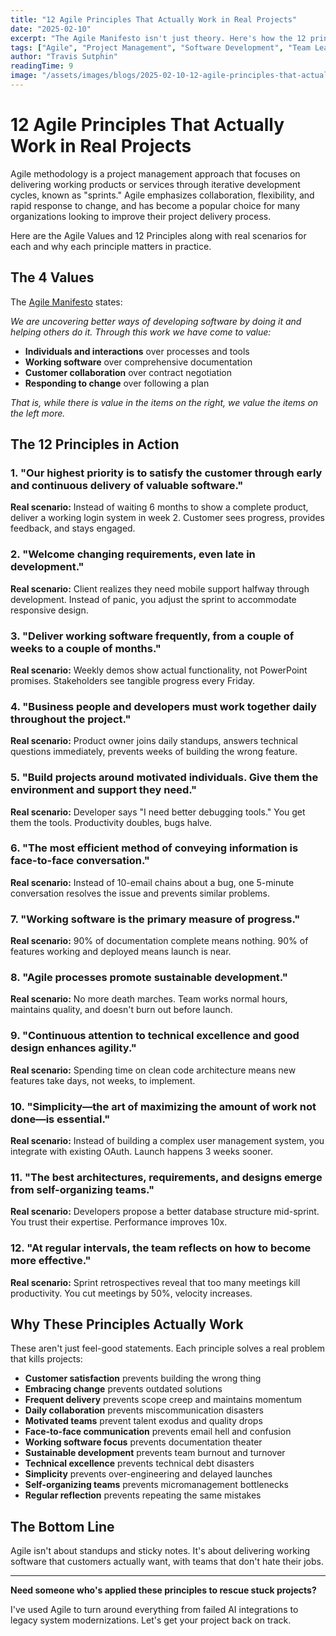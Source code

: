 ```yaml
---
title: "12 Agile Principles That Actually Work in Real Projects"
date: "2025-02-10"
excerpt: "The Agile Manifesto isn't just theory. Here's how the 12 principles translate into real-world project success, with practical examples from the trenches."
tags: ["Agile", "Project Management", "Software Development", "Team Leadership"]
author: "Travis Sutphin"
readingTime: 9
image: "/assets/images/blogs/2025-02-10-12-agile-principles-that-actually-work-in-real-projects.png"
---
```


# 12 Agile Principles That Actually Work in Real Projects

Agile methodology is a project management approach that focuses on delivering working products or services through iterative development cycles, known as "sprints." Agile emphasizes collaboration, flexibility, and rapid response to change, and has become a popular choice for many organizations looking to improve their project delivery process.

Here are the Agile Values and 12 Principles along with real scenarios for each and why each principle matters in practice.

## The 4 Values

The [Agile Manifesto](https://agilemanifesto.org/) states:

*We are uncovering better ways of developing software by doing it and helping others do it. Through this work we have come to value:*

- **Individuals and interactions** over processes and tools
- **Working software** over comprehensive documentation
- **Customer collaboration** over contract negotiation
- **Responding to change** over following a plan

*That is, while there is value in the items on the right, we value the items on the left more.*

## The 12 Principles in Action

### 1. "Our highest priority is to satisfy the customer through early and continuous delivery of valuable software."
**Real scenario:** Instead of waiting 6 months to show a complete product, deliver a working login system in week 2. Customer sees progress, provides feedback, and stays engaged.

### 2. "Welcome changing requirements, even late in development."
**Real scenario:** Client realizes they need mobile support halfway through development. Instead of panic, you adjust the sprint to accommodate responsive design.

### 3. "Deliver working software frequently, from a couple of weeks to a couple of months."
**Real scenario:** Weekly demos show actual functionality, not PowerPoint promises. Stakeholders see tangible progress every Friday.

### 4. "Business people and developers must work together daily throughout the project."
**Real scenario:** Product owner joins daily standups, answers technical questions immediately, prevents weeks of building the wrong feature.

### 5. "Build projects around motivated individuals. Give them the environment and support they need."
**Real scenario:** Developer says "I need better debugging tools." You get them the tools. Productivity doubles, bugs halve.

### 6. "The most efficient method of conveying information is face-to-face conversation."
**Real scenario:** Instead of 10-email chains about a bug, one 5-minute conversation resolves the issue and prevents similar problems.

### 7. "Working software is the primary measure of progress."
**Real scenario:** 90% of documentation complete means nothing. 90% of features working and deployed means launch is near.

### 8. "Agile processes promote sustainable development."
**Real scenario:** No more death marches. Team works normal hours, maintains quality, and doesn't burn out before launch.

### 9. "Continuous attention to technical excellence and good design enhances agility."
**Real scenario:** Spending time on clean code architecture means new features take days, not weeks, to implement.

### 10. "Simplicity—the art of maximizing the amount of work not done—is essential."
**Real scenario:** Instead of building a complex user management system, you integrate with existing OAuth. Launch happens 3 weeks sooner.

### 11. "The best architectures, requirements, and designs emerge from self-organizing teams."
**Real scenario:** Developers propose a better database structure mid-sprint. You trust their expertise. Performance improves 10x.

### 12. "At regular intervals, the team reflects on how to become more effective."
**Real scenario:** Sprint retrospectives reveal that too many meetings kill productivity. You cut meetings by 50%, velocity increases.

## Why These Principles Actually Work

These aren't just feel-good statements. Each principle solves a real problem that kills projects:

- **Customer satisfaction** prevents building the wrong thing
- **Embracing change** prevents outdated solutions
- **Frequent delivery** prevents scope creep and maintains momentum
- **Daily collaboration** prevents miscommunication disasters
- **Motivated teams** prevent talent exodus and quality drops
- **Face-to-face communication** prevents email hell and confusion
- **Working software focus** prevents documentation theater
- **Sustainable development** prevents team burnout and turnover
- **Technical excellence** prevents technical debt disasters
- **Simplicity** prevents over-engineering and delayed launches
- **Self-organizing teams** prevents micromanagement bottlenecks
- **Regular reflection** prevents repeating the same mistakes

## The Bottom Line

Agile isn't about standups and sticky notes. It's about delivering working software that customers actually want, with teams that don't hate their jobs.

---

**Need someone who's applied these principles to rescue stuck projects?**

I've used Agile to turn around everything from failed AI integrations to legacy system modernizations. Let's get your project back on track.

